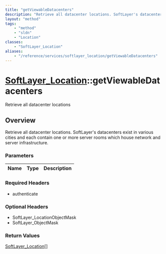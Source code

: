 ```yaml
---
title: "getViewableDatacenters"
description: "Retrieve all datacenter locations. SoftLayer's datacenters exist in various cities and each contain one or more server r... "
layout: "method"
tags:
    - "method"
    - "sldn"
    - "Location"
classes:
    - "SoftLayer_Location"
aliases:
    - "/reference/services/softlayer_location/getViewableDatacenters"
---
```

# [SoftLayer_Location](/reference/services/SoftLayer_Location)::getViewableDatacenters

Retrieve all datacenter locations


## Overview 
Retrieve all datacenter locations. SoftLayer's datacenters exist in various cities and each contain one or more server rooms which house network and server infrastructure. 

### Parameters 
|Name | Type | Description |
| --- | --- | --- |


### Required Headers
* authenticate

### Optional Headers
* SoftLayer_LocationObjectMask
* SoftLayer_ObjectMask

### Return Values
<a href='/reference/datatypes/SoftLayer_Location'>SoftLayer_Location[] </a>


